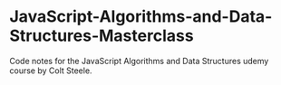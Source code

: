 # JavaScript-Algorithms-and-Data-Structures-Masterclass
Code notes for the JavaScript Algorithms and Data Structures udemy course by Colt Steele.